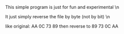 This simple program is just for fun and experimental \n

It just simply reverse the file by byte (not by bit) \n

like original: AA 0C 73 89 then reverse to 89 73 0C AA


